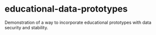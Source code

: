 # educational-data-prototypes
Demonstration of a way to incorporate educational prototypes with data security and stability.
